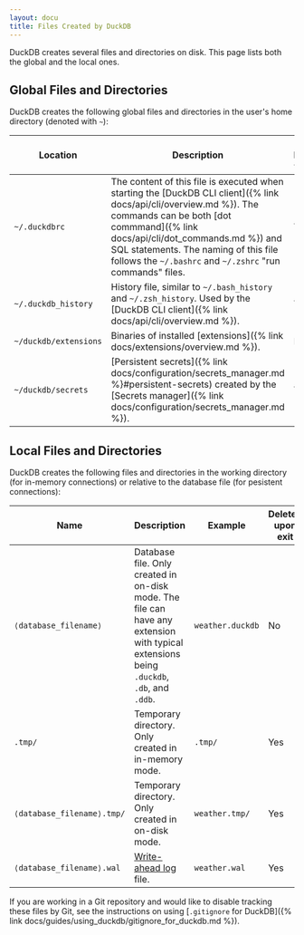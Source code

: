 ```yaml
---
layout: docu
title: Files Created by DuckDB
---
```


<div class="narrow_table"></div>

DuckDB creates several files and directories on disk. This page lists both the global and the local ones.

## Global Files and Directories

DuckDB creates the following global files and directories in the user's home directory (denoted with `~`):

| Location | Description | Shared between versions | Shared between clients |
|-------|-------------------|--|--|
| `~/.duckdbrc` | The content of this file is executed when starting the [DuckDB CLI client]({% link docs/api/cli/overview.md %}). The commands can be both [dot commmand]({% link docs/api/cli/dot_commands.md %}) and SQL statements. The naming of this file follows the `~/.bashrc` and `~/.zshrc` "run commands" files. | Yes | Only used by CLI |
| `~/.duckdb_history` | History file, similar to `~/.bash_history` and `~/.zsh_history`. Used by the [DuckDB CLI client]({% link docs/api/cli/overview.md %}). | Yes | Only used by CLI |
| `~/duckdb/extensions` | Binaries of installed [extensions]({% link docs/extensions/overview.md %}). | No | Yes |
| `~/duckdb/secrets` | [Persistent secrets]({% link docs/configuration/secrets_manager.md %}#persistent-secrets) created by the [Secrets manager]({% link docs/configuration/secrets_manager.md %}). | Yes | Yes |

## Local Files and Directories

DuckDB creates the following files and directories in the working directory (for in-memory connections) or relative to the database file (for pesistent connections):

| Name | Description | Example | Deleted upon exit |
|-------|-------------------|---|--|
| `⟨database_filename⟩` | Database file. Only created in on-disk mode. The file can have any extension with typical extensions being `.duckdb`, `.db`, and `.ddb`. | `weather.duckdb` |  No |
| `.tmp/` | Temporary directory. Only created in in-memory mode. | `.tmp/` | Yes |
| `⟨database_filename⟩.tmp/` | Temporary directory. Only created in on-disk mode. | `weather.tmp/` | Yes |
| `⟨database_filename⟩.wal` | [Write-ahead log](https://en.wikipedia.org/wiki/Write-ahead_logging) file. | `weather.wal` | Yes |

If you are working in a Git repository and would like to disable tracking these files by Git,
see the instructions on using [`.gitignore` for DuckDB]({% link docs/guides/using_duckdb/gitignore_for_duckdb.md %}).
